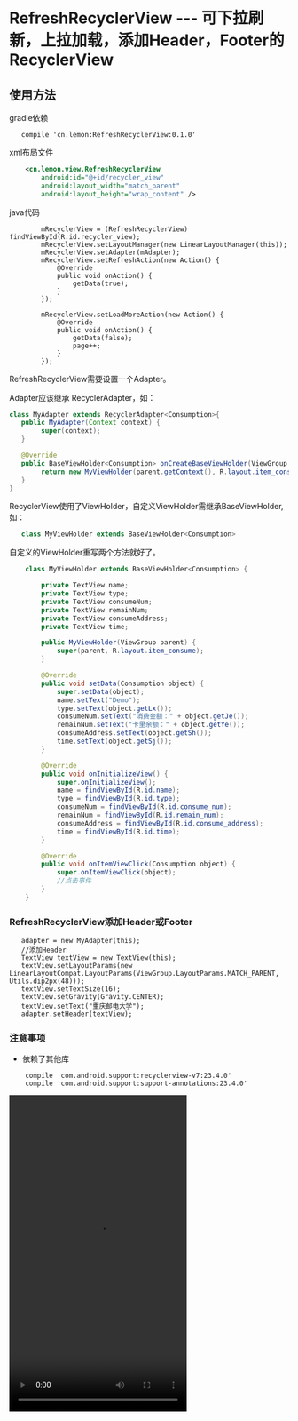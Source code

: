 # RefreshRecyclerView --- 可下拉刷新，上拉加载，添加Header，Footer的RecyclerView
        
## 使用方法

gradle依赖

```
   compile 'cn.lemon:RefreshRecyclerView:0.1.0'
```

xml布局文件

```xml
    <cn.lemon.view.RefreshRecyclerView
        android:id="@+id/recycler_view"
        android:layout_width="match_parent"
        android:layout_height="wrap_content" />
```
         
java代码

```
        mRecyclerView = (RefreshRecyclerView) findViewById(R.id.recycler_view);
        mRecyclerView.setLayoutManager(new LinearLayoutManager(this));
        mRecyclerView.setAdapter(mAdapter);
        mRecyclerView.setRefreshAction(new Action() {
            @Override
            public void onAction() {
                getData(true);
            }
        });

        mRecyclerView.setLoadMoreAction(new Action() {
            @Override
            public void onAction() {
                getData(false);
                page++;
            }
        });
```
                
RefreshRecyclerView需要设置一个Adapter。

Adapter应该继承 RecyclerAdapter<T>，如：

```java
class MyAdapter extends RecyclerAdapter<Consumption>{
   public MyAdapter(Context context) {
        super(context);
   }

   @Override
   public BaseViewHolder<Consumption> onCreateBaseViewHolder(ViewGroup parent, int viewType) {
        return new MyViewHolder(parent.getContext(), R.layout.item_consume);
   }
}
```
        
RecyclerView使用了ViewHolder，自定义ViewHolder需继承BaseViewHolder<T>,如：

```java
   class MyViewHolder extends BaseViewHolder<Consumption>
```
     
自定义的ViewHolder重写两个方法就好了。

```java
    class MyViewHolder extends BaseViewHolder<Consumption> {

        private TextView name;
        private TextView type;
        private TextView consumeNum;
        private TextView remainNum;
        private TextView consumeAddress;
        private TextView time;

        public MyViewHolder(ViewGroup parent) {
            super(parent, R.layout.item_consume);
        }

        @Override
        public void setData(Consumption object) {
            super.setData(object);
            name.setText("Demo");
            type.setText(object.getLx());
            consumeNum.setText("消费金额：" + object.getJe());
            remainNum.setText("卡里余额：" + object.getYe());
            consumeAddress.setText(object.getSh());
            time.setText(object.getSj());
        }

        @Override
        public void onInitializeView() {
            super.onInitializeView();
            name = findViewById(R.id.name);
            type = findViewById(R.id.type);
            consumeNum = findViewById(R.id.consume_num);
            remainNum = findViewById(R.id.remain_num);
            consumeAddress = findViewById(R.id.consume_address);
            time = findViewById(R.id.time);
        }

        @Override
        public void onItemViewClick(Consumption object) {
            super.onItemViewClick(object);
            //点击事件
        }
    }
```

### RefreshRecyclerView添加Header或Footer
     
```
   adapter = new MyAdapter(this);
   //添加Header
   TextView textView = new TextView(this);
   textView.setLayoutParams(new LinearLayoutCompat.LayoutParams(ViewGroup.LayoutParams.MATCH_PARENT, Utils.dip2px(48)));
   textView.setTextSize(16);
   textView.setGravity(Gravity.CENTER);
   textView.setText("重庆邮电大学");
   adapter.setHeader(textView);
```

### 注意事项

 - 依赖了其他库

```
    compile 'com.android.support:recyclerview-v7:23.4.0'
    compile 'com.android.support:support-annotations:23.4.0'
```

<html>
<body>
<video width="320" height="570" controls="controls" autoplay="autoplay">
  <source src="/i/movie.ogg" type="video/ogg" />
  <source src="/i/movie.mp4" type="video/mp4" />
  <source src="/i/movie.webm" type="video/webm" />
  <object data="/i/movie.mp4" width="320" height="570">
    <embed width="320" height="570" src="demo.mp4" />
  </object>
</video>

</body>
</html>